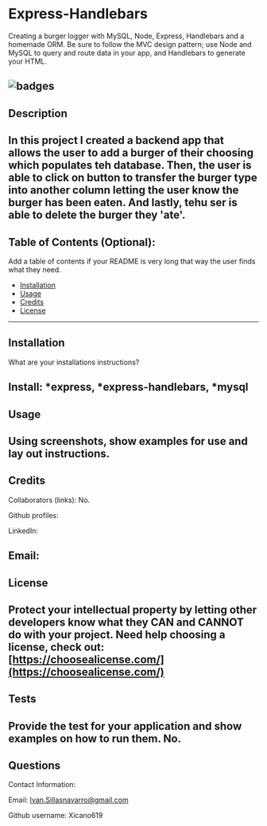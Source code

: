 # Express-Handlebars
Creating a burger logger with MySQL, Node, Express, Handlebars and a homemade ORM. Be sure to follow the MVC design pattern; use Node and MySQL to query and route data in your app, and Handlebars to generate your HTML.

## ![badges](https://img.shields.io/badge/license-undefined-green)

## Description 
In this project I created a backend app that allows the user to add a burger of their choosing which populates teh database. Then, the user is able to click on button to transfer the burger type into another column letting the user know the burger has been eaten. And lastly, tehu ser is able to delete the burger they 'ate'. 
---

## Table of Contents (Optional):
Add a table of contents if your README is very long that way the user finds what they need.

* [Installation](#installation)
* [Usage](#usage)
* [Credits](#credits)
* [License](#license)
---

## Installation
 What are your installations instructions? 
 
 Install:
 *express,
 *express-handlebars,
 *mysql
---

## Usage 
Using screenshots, show examples for use and lay out instructions.
---

## Credits
Collaborators (links): No. 

Github profiles: 

LinkedIn: 

Email: 
----

## License
Protect your intellectual property by letting other developers know what they CAN and CANNOT do with your project. 
Need help choosing a license, check out: [https://choosealicense.com/](https://choosealicense.com/)
---

## Tests 
Provide the test for your application and show examples on how to run them.
No.
---

## Questions 

Contact Information: 

Email: Ivan.Sillasnavarro@gmail.com 

Github username: Xicano619

